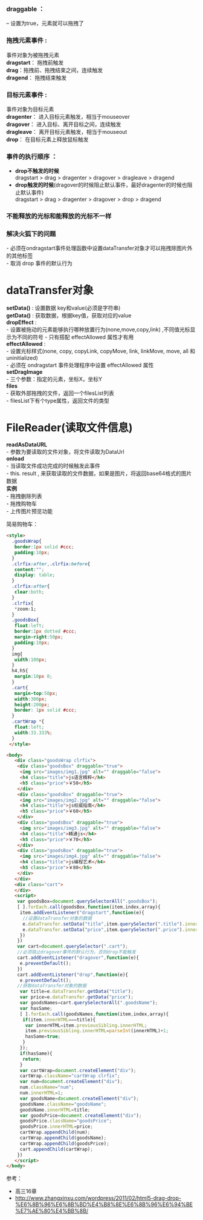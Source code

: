 ### draggable ：
– 设置为true，元素就可以拖拽了

### 拖拽元素事件 :  
事件对象为被拖拽元素  
**dragstart**：  拖拽前触发  
**drag**：拖拽前、拖拽结束之间，连续触发  
**dragend**：  拖拽结束触发  

### 目标元素事件 :  
事件对象为目标元素  
**dragenter**：   进入目标元素触发，相当于mouseover  
**dragover**：  进入目标、离开目标之间，连续触发  
**dragleave**：   离开目标元素触发，相当于mouseout  
**drop**：    在目标元素上释放鼠标触发  

### 事件的执行顺序 ：
- **drop不触发的时候**  
dragstart  >  drag >  dragenter >  dragover >  dragleave > dragend
- **drop触发的时候**(dragover的时候阻止默认事件，最好dragenter的时候也阻止默认事件)  
dragstart  >  drag >  dragenter >  dragover >  drop > dragend

### 不能释放的光标和能释放的光标不一样

### 解决火狐下的问题
\- 必须在ondragstart事件处理函数中设置dataTransfer对象才可以拖拽除图片外的其他标签  
\- 取消 drop 事件的默认行为


# dataTransfer对象
**setData()** : 设置数据 key和value(必须是字符串)  
**getData()** : 获取数据，根据key值，获取对应的value  
**dropEffect** :   
\- 设置被拖动的元素能够执行哪种放置行为(none,move,copy,link) ,不同值光标显示为不同的符号
\- 只有搭配 effectAllowed 属性才有用  
**effectAllowed** :  
\- 设置光标样式(none, copy, copyLink, copyMove, link, linkMove, move, all 和 uninitialized)   
\- 必须在 ondragstart 事件处理程序中设置 effectAllowed 属性  
**setDragImage**  
\- 三个参数：指定的元素，坐标X，坐标Y  
**files**  
\- 获取外部拖拽的文件，返回一个filesList列表  
\- filesList下有个type属性，返回文件的类型  

# FileReader(读取文件信息)
**readAsDataURL**  
\- 参数为要读取的文件对象，将文件读取为DataUrl  
**onload**  
\- 当读取文件成功完成的时候触发此事件  
\- this. result , 来获取读取的文件数据，如果是图片，将返回base64格式的图片数据  
**实例**  
\- 拖拽删除列表  
\- 拖拽购物车  
\- 上传图片预览功能  


简易购物车：
```html
<style>
  .goodsWrap{
   border:1px solid #ccc;
   padding:10px;
  }
  .clrfix:after,.clrfix:before{
   content:"";
   display: table;
  }
  .clrfix:after{
   clear:both;
  }
  .clrfix{
   *zoom:1;
  }
  .goodsBox{
   float:left;
   border:1px dotted #ccc;
   margin-right:50px;
   padding:10px;
  }
  img{
   width:100px;
  }
  h4,h5{
   margin:10px 0;
  }
  .cart{
   margin-top:50px;
   width:300px;
   height:200px;
   border: 1px solid #ccc;
  }
  .cartWrap *{
   float:left;
   width:33.333%;
  }
 </style>

<body>
   <div class="goodsWrap clrfix">
    <div class="goodsBox" draggable="true">
     <img src="images/img1.jpg" alt="" draggable="false">
     <h4 class="title">js语言精粹</h4>
     <h5 class="price">￥50</h5>
    </div>
    <div class="goodsBox" draggable="true">
     <img src="images/img2.jpg" alt="" draggable="false">
     <h4 class="title">js权威指南</h4>
     <h5 class="price">￥60</h5>
    </div>
    <div class="goodsBox" draggable="true">
     <img src="images/img3.jpg" alt="" draggable="false">
     <h4 class="title">精通js</h4>
     <h5 class="price">￥70</h5>
    </div>
    <div class="goodsBox" draggable="true">
     <img src="images/img4.jpg" alt="" draggable="false">
     <h4 class="title">js编程艺术</h4>
     <h5 class="price">￥80</h5>
    </div>
   </div>
   <div class="cart">
   </div>
   <script>
    var goodsBox=document.querySelectorAll(".goodsBox");
    [ ].forEach.call(goodsBox,function(item,index,array){
     item.addEventListener("dragstart",function(e){
      //设置dataTransfer对象的数据
      e.dataTransfer.setData("title",item.querySelector(".title").innerHTML);
      e.dataTransfer.setData("price",item.querySelector(".price").innerHTML);
     })
    })
    var cart=document.querySelector(".cart");
    //必须阻止dragover事件的默认行为，否则drop不能触发
    cart.addEventListener("dragover",function(e){
     e.preventDefault();
    })
    cart.addEventListener("drop",function(e){
     e.preventDefault();
    //获取dataTransfer对象的数据
     var title=e.dataTransfer.getData("title");
     var price=e.dataTransfer.getData("price");
     var goodsNames=cart.querySelectorAll(".goodsName");
     var hasSame;
     [ ].forEach.call(goodsNames,function(item,index,array){
      if(item.innerHTML===title){
       var innerHTML=item.previousSibling.innerHTML;
       item.previousSibling.innerHTML=parseInt(innerHTML)+1;
       hasSame=true;
      }
     });
     if(hasSame){
      return;
     }
     var cartWrap=document.createElement("div");
     cartWrap.className="cartWrap clrfix";
     var num=document.createElement("div");
     num.className="num";
     num.innerHTML=1;
     var goodsName=document.createElement("div");
     goodsName.className="goodsName";
     goodsName.innerHTML=title;
     var goodsPrice=document.createElement("div");
     goodsPrice.className="goodsPrice";
     goodsPrice.innerHTML=price;
     cartWrap.appendChild(num);
     cartWrap.appendChild(goodsName);
     cartWrap.appendChild(goodsPrice);
     cart.appendChild(cartWrap);
    })
   </script>
</body>
```
参考：
- 高三16章
- http://www.zhangxinxu.com/wordpress/2011/02/html5-drag-drop-%E6%8B%96%E6%8B%BD%E4%B8%8E%E6%8B%96%E6%94%BE%E7%AE%80%E4%BB%8B/